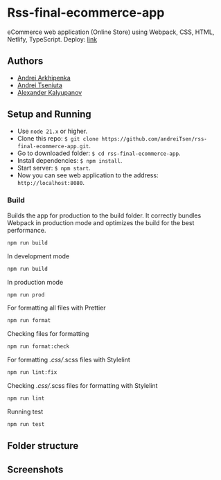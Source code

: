 # Rss-final-ecommerce-app

eCommerce web application (Online Store) using Webpack, CSS, HTML, Netlify, TypeScript.
Deploy: [link](#)

## Authors

- [Andrei Arkhipenka](https://github.com/Arkhipenka)
- [Andrei Tseniuta](https://github.com/AndreiTsen)
- [Alexander Kalyupanov](https://github.com/alexanderkalyupanov)

## Setup and Running

- Use `node 21.x` or higher.
- Clone this repo: `$ git clone https://github.com/andreiTsen/rss-final-ecommerce-app.git`.
- Go to downloaded folder: `$ cd rss-final-ecommerce-app`.
- Install dependencies: `$ npm install`.
- Start server: `$ npm start`.
- Now you can see web application to the address: `http://localhost:8080`.

### Build

Builds the app for production to the build folder. It correctly bundles Webpack in production mode and optimizes the build for the best performance.

```bash
npm run build
```

In development mode

```bash
npm run build
```

In production mode

```bash
npm run prod
```

For formatting all files with Prettier

```bash
npm run format
```

Checking files for formatting

```bash
npm run format:check
```

For formatting _.css/_.scss files with Stylelint

```bash
npm run lint:fix
```

Checking _.css/_.scss files for formatting with Stylelint

```bash
npm run lint
```

Running test

```bash
npm run test
```

## Folder structure


## Screenshots


